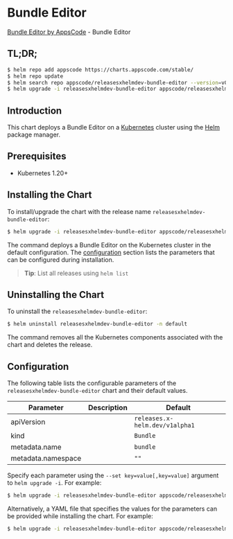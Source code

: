 # Bundle Editor

[Bundle Editor by AppsCode](https://appscode.com) - Bundle Editor

## TL;DR;

```bash
$ helm repo add appscode https://charts.appscode.com/stable/
$ helm repo update
$ helm search repo appscode/releasesxhelmdev-bundle-editor --version=v0.21.0
$ helm upgrade -i releasesxhelmdev-bundle-editor appscode/releasesxhelmdev-bundle-editor -n default --create-namespace --version=v0.21.0
```

## Introduction

This chart deploys a Bundle Editor on a [Kubernetes](http://kubernetes.io) cluster using the [Helm](https://helm.sh) package manager.

## Prerequisites

- Kubernetes 1.20+

## Installing the Chart

To install/upgrade the chart with the release name `releasesxhelmdev-bundle-editor`:

```bash
$ helm upgrade -i releasesxhelmdev-bundle-editor appscode/releasesxhelmdev-bundle-editor -n default --create-namespace --version=v0.21.0
```

The command deploys a Bundle Editor on the Kubernetes cluster in the default configuration. The [configuration](#configuration) section lists the parameters that can be configured during installation.

> **Tip**: List all releases using `helm list`

## Uninstalling the Chart

To uninstall the `releasesxhelmdev-bundle-editor`:

```bash
$ helm uninstall releasesxhelmdev-bundle-editor -n default
```

The command removes all the Kubernetes components associated with the chart and deletes the release.

## Configuration

The following table lists the configurable parameters of the `releasesxhelmdev-bundle-editor` chart and their default values.

|     Parameter      | Description |                  Default                  |
|--------------------|-------------|-------------------------------------------|
| apiVersion         |             | <code>releases.x-helm.dev/v1alpha1</code> |
| kind               |             | <code>Bundle</code>                       |
| metadata.name      |             | <code>bundle</code>                       |
| metadata.namespace |             | <code>""</code>                           |


Specify each parameter using the `--set key=value[,key=value]` argument to `helm upgrade -i`. For example:

```bash
$ helm upgrade -i releasesxhelmdev-bundle-editor appscode/releasesxhelmdev-bundle-editor -n default --create-namespace --version=v0.21.0 --set apiVersion=releases.x-helm.dev/v1alpha1
```

Alternatively, a YAML file that specifies the values for the parameters can be provided while
installing the chart. For example:

```bash
$ helm upgrade -i releasesxhelmdev-bundle-editor appscode/releasesxhelmdev-bundle-editor -n default --create-namespace --version=v0.21.0 --values values.yaml
```

